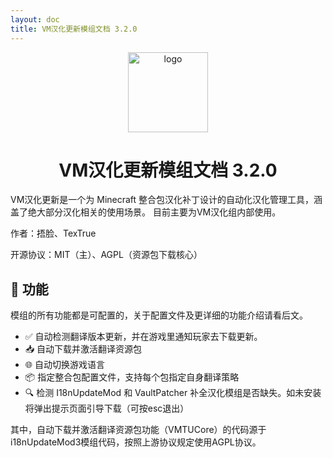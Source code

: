 ```yaml
---
layout: doc
title: VM汉化更新模组文档 3.2.0
---
```


<div align="center">
   <img height="128px" width="128px" alt="logo" src="https://cdn.modrinth.com/data/wvCSIW08/c6d47a463a59dd38faf9777c17c634f514fa5b1e.png"/>
   <h1>VM汉化更新模组文档 3.2.0</h1>
</div>

VM汉化更新是一个为 Minecraft 整合包汉化补丁设计的自动化汉化管理工具，涵盖了绝大部分汉化相关的使用场景。
目前主要为VM汉化组内部使用。

<DownloadLinks :methods="[
  { id: 'curseforge', text: 'CurseForge', icon: '/imgs/svg/curseforge.svg', link: 'https://www.curseforge.com/minecraft/mc-mods/vmtranslationupdate' },
  { id: 'modrinth', text: 'Modrinth', icon: '/imgs/svg/modrinth.svg', link: 'https://modrinth.com/mod/vmupdate' },
  { id: 'github', text: 'Github仓库', icon: '/imgs/svg/github.svg', link: 'https://github.com/VM-Chinese-translate-group/VMTranslationUpdateMod' },
  { id: 'github-core', text: '下载核心Github仓库', icon: '/imgs/svg/github.svg', link: 'https://github.com/VM-Chinese-translate-group/VMTUCore' },
  { id: 'gitee', text: 'Gitee元数据', icon: '/imgs/svg/gitee.svg', link: 'https://gitee.com/Wulian233/vmtu' }
]" />

作者：捂脸、TexTrue

开源协议：MIT（主）、AGPL（资源包下载核心）

## 🎯 功能

模组的所有功能都是可配置的，关于配置文件及更详细的功能介绍请看后文。

- ✅ 自动检测翻译版本更新，并在游戏里通知玩家去下载更新。
- 📥 自动下载并激活翻译资源包
- 🌐 自动切换游戏语言
- 📦 指定整合包配置文件，支持每个包指定自身翻译策略
- 🔍 检测 I18nUpdateMod 和 VaultPatcher 补全汉化模组是否缺失。如未安装将弹出提示页面引导下载（可按esc退出）

其中，自动下载并激活翻译资源包功能（VMTUCore）的代码源于i18nUpdateMod3模组代码，按照上游协议规定使用AGPL协议。
